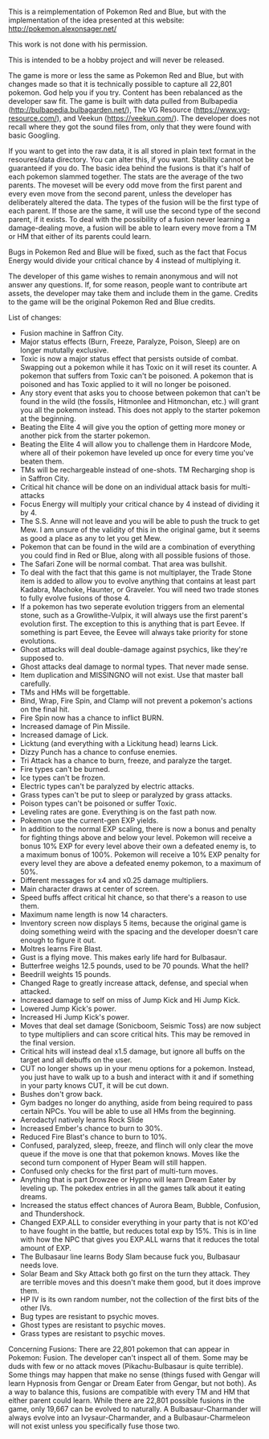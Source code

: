 This is a reimplementation of Pokemon Red and Blue, but with the implementation of the idea presented at this website:  http://pokemon.alexonsager.net/

This work is not done with his permission.

This is intended to be a hobby project and will never be released.

The game is more or less the same as Pokemon Red and Blue, but with changes made so that it is technically possible to capture all 22,801 pokemon.  God help you if you try.  Content has been rebalanced as the developer saw fit.  The game is built with data pulled from Bulbapedia (http://bulbapedia.bulbagarden.net/), The VG Resource (https://www.vg-resource.com/), and Veekun (https://veekun.com/).  The developer does not recall where they got the sound files from, only that they were found with basic Googling.

If you want to get into the raw data, it is all stored in plain text format in the resoures/data directory.  You can alter this, if you want.  Stability cannot be guaranteed if you do.  The basic idea behind the fusions is that it's half of each pokemon slammed together.  The stats are the average of the two parents.  The moveset will be every odd move from the first parent and every even move from the second parent, unless the developer has deliberately altered the data.  The types of the fusion will be the first type of each parent.  If those are the same, it will use the second type of the second parent, if it exists.  To deal with the possibility of a fusion never learning a damage-dealing move, a fusion will be able to learn every move from a TM or HM that either of its parents could learn.

Bugs in Pokemon Red and Blue will be fixed, such as the fact that Focus Energy would divide your critical chance by 4 instead of multiplying it.

The developer of this game wishes to remain anonymous and will not answer any questions.  If, for some reason, people want to contribute art assets, the developer may take them and include them in the game.  Credits to the game will be the original Pokemon Red and Blue credits.

List of changes:
- Fusion machine in Saffron City.
- Major status effects (Burn, Freeze, Paralyze, Poison, Sleep) are on longer mututally exclusive.
- Toxic is now a major status effect that persists outside of combat.  Swapping out a pokemon while it has Toxic on it will reset its counter.  A pokemon that suffers from Toxic can't be poisoned.  A pokemon that is poisoned and has Toxic applied to it will no longer be poisoned.
- Any story event that asks you to choose between pokemon that can't be found in the wild (the fossils, Hitmonlee and Hitmonchan, etc.) will grant you all the pokemon instead.  This does not apply to the starter pokemon at the beginning.
- Beating the Elite 4 will give you the option of getting more money or another pick from the starter pokemon.
- Beating the Elite 4 will allow you to challenge them in Hardcore Mode, where all of their pokemon have leveled up once for every time you've beaten them.
- TMs will be rechargeable instead of one-shots.  TM Recharging shop is in Saffron City.
- Critical hit chance will be done on an individual attack basis for multi-attacks
- Focus Energy will multiply your critical chance by 4 instead of dividing it by 4.
- The S.S. Anne will not leave and you will be able to push the truck to get Mew.  I am unsure of the validity of this in the original game, but it seems as good a place as any to let you get Mew.
- Pokemon that can be found in the wild are a combination of everything you could find in Red or Blue, along with all possible fusions of those.
- The Safari Zone will be normal combat.  That area was bullshit.
- To deal with the fact that this game is not multiplayer, the Trade Stone item is added to allow you to evolve anything that contains at least part Kadabra, Machoke, Haunter, or Graveler.  You will need two trade stones to fully evolve fusions of those 4.
- If a pokemon has two seperate evolution triggers from an elemental stone, such as a Growlithe-Vulpix, it will always use the first parent's evolution first.  The exception to this is anything that is part Eevee.  If something is part Eevee, the Eevee will always take priority for stone evolutions.
- Ghost attacks will deal double-damage against psychics, like they're supposed to.
- Ghost attacks deal damage to normal types.  That never made sense.
- Item duplication and MISSINGNO will not exist.  Use that master ball carefully.
- TMs and HMs will be forgettable.
- Bind, Wrap, Fire Spin, and Clamp will not prevent a pokemon's actions on the final hit.
- Fire Spin now has a chance to inflict BURN.
- Increased damage of Pin Missile.
- Increased damage of Lick.
- Licktung (and everything with a Lickitung head) learns Lick.
- Dizzy Punch has a chance to confuse enemies.
- Tri Attack has a chance to burn, freeze, and paralyze the target.
- Fire types can't be burned.
- Ice types can't be frozen.
- Electric types can't be paralyzed by electric attacks.
- Grass types can't be put to sleep or paralyzed by grass attacks.
- Poison types can't be poisoned or suffer Toxic.
- Leveling rates are gone.  Everything is on the fast path now.
- Pokemon use the current-gen EXP yields.
- In addition to the normal EXP scaling, there is now a bonus and penalty for fighting things above and below your level.  Pokemon will receive a bonus 10% EXP for every level above their own a defeated enemy is, to a maximum bonus of 100%.  Pokemon will receive a 10% EXP penalty for every level they are above a defeated enemy pokemon, to a maximum of 50%.
- Different messages for x4 and x0.25 damage multipliers.
- Main character draws at center of screen.
- Speed buffs affect critical hit chance, so that there's a reason to use them.
- Maximum name length is now 14 characters.
- Inventory screen now displays 5 items, because the original game is doing something weird with the spacing and the developer doesn't care enough to figure it out.
- Moltres learns Fire Blast.
- Gust is a flying move.  This makes early life hard for Bulbasaur.
- Butterfree weighs 12.5 pounds, used to be 70 pounds.  What the hell?
- Beedrill weights 15 pounds.
- Changed Rage to greatly increase attack, defense, and special when attacked.
- Increased damage to self on miss of Jump Kick and Hi Jump Kick.
- Lowered Jump Kick's power.
- Increased Hi Jump Kick's power.
- Moves that deal set damage (Sonicboom, Seismic Toss) are now subject to type multipliers and can score critical hits.  This may be removed in the final version.
- Critical hits will instead deal x1.5 damage, but ignore all buffs on the target and all debuffs on the user.
- CUT no longer shows up in your menu options for a pokemon.  Instead, you just have to walk up to a bush and interact with it and if something in your party knows CUT, it will be cut down.
- Bushes don't grow back.
- Gym badges no longer do anything, aside from being required to pass certain NPCs.  You will be able to use all HMs from the beginning.
- Aerodactyl natively learns Rock Slide
- Increased Ember's chance to burn to 30%.
- Reduced Fire Blast's chance to burn to 10%.
- Confused, paralyzed, sleep, freeze, and flinch will only clear the move queue if the move is one that that pokemon knows.  Moves like the second turn component of Hyper Beam will still happen.
- Confused only checks for the first part of multi-turn moves.
- Anything that is part Drowzee or Hypno will learn Dream Eater by leveling up.  The pokedex entries in all the games talk about it eating dreams.
- Increased the status effect chances of Aurora Beam, Bubble, Confusion, and Thundershock.
- Changed EXP.ALL to consider everything in your party that is not KO'ed to have fought in the battle, but reduces total exp by 15%.  This is in line with how the NPC that gives you EXP.ALL warns that it reduces the total amount of EXP.
- The Bulbasaur line learns Body Slam because fuck you, Bulbasaur needs love.
- Solar Beam and Sky Attack both go first on the turn they attack.  They are terrible moves and this doesn't make them good, but it does improve them.
- HP IV is its own random number, not the collection of the first bits of the other IVs.
- Bug types are resistant to psychic moves.
- Ghost types are resistant to psychic moves.
- Grass types are resistant to psychic moves.

Concerning Fusions:
  There are 22,801 pokemon that can appear in Pokemon: Fusion.  The developer can't inspect all of them.  Some may be duds with few or no attack moves (Pikachu-Bulbasaur is quite terrible).  Some things may happen that make no sense (things fused with Gengar will learn Hypnosis from Gengar or Dream Eater from Gengar, but not both).  As a way to balance this, fusions are compatible with every TM and HM that either parent could learn.
  While there are 22,801 possible fusions in the game, only 19,667 can be evolved to naturally.  A Bulbasaur-Charmander will always evolve into an Ivysaur-Charmander, and a Bulbasaur-Charmeleon will not exist unless you specifically fuse those two.

